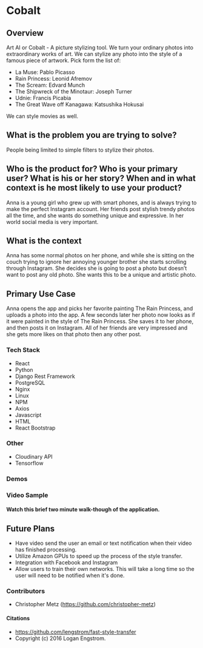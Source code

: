 # Cobalt

## Overview

Art AI or Cobalt - A picture stylizing tool. We turn your ordinary photos into extraordinary works of art. We can stylize any photo into the style of a famous piece of artwork. Pick form the list of:

- La Muse: Pablo Picasso
- Rain Princess: Leonid Afremov
- The Scream: Edvard Munch
- The Shipwreck of the Minotaur: Joseph Turner
- Udnie: Francis Picabia
- The Great Wave off Kanagawa: Katsushika Hokusai

We can style movies as well.

## What is the problem you are trying to solve?

People being limited to simple filters to stylize their photos.

## Who is the product for? Who is your primary user? What is his or her story?  When and in what context is he most likely to use your product?

Anna is a young girl who grew up with smart phones, and is always trying to make the perfect Instagram account. Her friends post stylish trendy photos all the time, and she wants do something unique and expressive. In her world social media is very important.

## What is the context

Anna has some normal photos on her phone, and while she is sitting on the couch trying to ignore her annoying younger brother she starts scrolling through Instagram. She decides she is going to post a photo but doesn’t want to post any old photo. She wants this to be a unique and artistic photo.


## Primary Use Case

Anna opens the app and picks her favorite painting The Rain Princess, and uploads a photo into the app. A few seconds later her photo now looks as if it were painted in the style of The Rain Princess. She saves it to her phone, and then posts it on Instagram. All of her friends are very impressed and she gets more likes on that photo then any other post.

### Tech Stack
- React
- Python
- Django Rest Framework
- PostgreSQL
- Nginx
- Linux
- NPM
- Axios
- Javascript
- HTML
- React Bootstrap

### Other
- Cloudinary API
- Tensorflow

### Demos

### Video Sample

#### Watch this brief two minute walk-though of the application.

## Future Plans
- Have video send the user an email or text notification when their video has finished processing.
- Utilize Amazon GPUs to speed up the process of the style transfer.
- Integration with Facebook and Instagram
- Allow users to train their own networks. This will take a long time so the user will need to be notified when it's done.

### Contributors
- Christopher Metz (https://github.com/christopher-metz)

#### Citations
- https://github.com/lengstrom/fast-style-transfer
- Copyright (c) 2016 Logan Engstrom.
